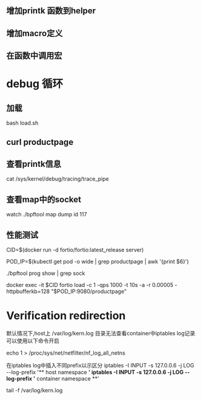 

## 增加printk 函数到helper

## 增加macro定义

## 在函数中调用宏



# debug 循环

## 加载
bash load.sh

## curl productpage

## 查看printk信息
cat /sys/kernel/debug/tracing/trace_pipe


## 查看map中的socket
watch ./bpftool map dump id 117

## 性能测试
CID=$(docker run -d fortio/fortio:latest_release server)


POD_IP=$(kubectl get pod -o wide | grep productpage | awk '{print $6}')

./bpftool prog show | grep sock

docker exec -it $CID fortio load -c 1 -qps 1000 -t 10s -a -r 0.00005 -httpbufferkb=128 "$POD_IP:9080/productpage"

# Verification redirection
默认情况下,host上 /var/log/kern.log 目录无法查看container中iptables log记录
可以使用以下命令开启

echo 1 > /proc/sys/net/netfilter/nf_log_all_netns

在iptables log中插入不同prefix以示区分
iptables -I INPUT -s 127.0.0.6 -j LOG --log-prefix '** host namespace **'
iptables -I INPUT -s 127.0.0.6 -j LOG --log-prefix '** container namespace **'

tail -f /var/log/kern.log